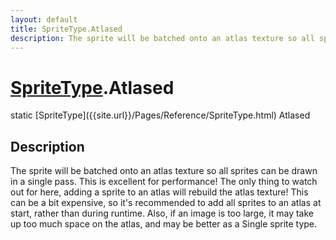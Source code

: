 ```yaml
---
layout: default
title: SpriteType.Atlased
description: The sprite will be batched onto an atlas texture so all sprites can be drawn in a single pass. This is excellent for performance! The only thing to watch out for here, adding a sprite to an atlas will rebuild the atlas texture! This can be a bit expensive, so it's recommended to add all sprites to an atlas at start, rather than during runtime. Also, if an image is too large, it may take up too much space on the atlas, and may be better as a Single sprite type.
---
```

# [SpriteType]({{site.url}}/Pages/Reference/SpriteType.html).Atlased

<div class='signature' markdown='1'>
static [SpriteType]({{site.url}}/Pages/Reference/SpriteType.html) Atlased
</div>

## Description
The sprite will be batched onto an atlas texture so all sprites can be
drawn in a single pass. This is excellent for performance! The only thing to
watch out for here, adding a sprite to an atlas will rebuild the atlas texture!
This can be a bit expensive, so it's recommended to add all sprites to an atlas
at start, rather than during runtime. Also, if an image is too large, it may take
up too much space on the atlas, and may be better as a Single sprite type.


